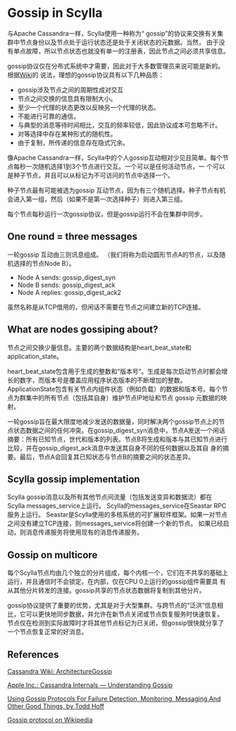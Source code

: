 # Gossip in Scylla

与Apache Cassandra一样，Scylla使用一种称为“ gossip”的协议来交换有关集群中节点身份以及节点处于运行状态还是处于关闭状态的元数据。当然，
由于没有单点故障，所以节点状态也就没有单一的注册表，因此节点之间必须共享信息。

gossip协议仅在分布式系统中才需要，因此对于大多数管理员来说可能是新的。根据[Wiki](https://en.wikipedia.org/wiki/Gossip_protocol)的
说法，理想的gossip协议具有以下几种品质：

* gossip涉及节点之间的周期性成对交互
* 节点之间交换的信息具有限制大小。
* 至少一个代理的状态更改以反映另一个代理的状态。
* 不能进行可靠的通信。
* 与典型的消息等待时间相比，交互的频率较低，因此协议成本可忽略不计。
* 对等选择中存在某种形式的随机性。
* 由于复制，所传递的信息存在隐式冗余。

像Apache Cassandra一样，Scylla中的个人gossip互动相对少见且简单。每个节点每秒一次随机选择1到3个节点进行交互。一个可以是任何活动节点，一
个可以是种子节点，并且可以从标记为不可访问的节点中选择一个。

种子节点最有可能被选为gossip 互动节点，因为有三个随机选择。种子节点有机会进入第一组，然后（如果不是第一次选择种子）则进入第三组。

每个节点每秒运行一次gossip协议，但是gossip运行不会在集群中同步。

## One round = three messages

一轮gossip 互动由三则讯息组成。 （我们将称为启动圆形节点A的节点，以及随机选择的节点Node B）。

* Node A sends: gossip_digest_syn
* Node B sends: gossip_digest_ack
* Node A replies: gossip_digest_ack2

虽然名称是从TCP借用的，但闲话不需要在节点之间建立新的TCP连接。

## What are nodes gossiping about?

节点之间交换少量信息。主要的两个数据结构是heart_beat_state和application_state。


heart_beat_state包含用于生成的整数和“版本号”。生成是每次启动节点时都会增长的数字，而版本号是覆盖应用程序状态版本的不断增加的整数。 
ApplicationState包含有关节点内组件状态（例如负载）的数​​据和版本号。每个节点为群集中的所有节点（包括其自身）维护节点IP地址和节点 gossip 
元数据的映射。

一轮gossip旨在最大限度地减少发送的数据量，同时解决两个gossip节点上的节点状态数据之间的任何冲突。在gossip_digest_syn消息中，节点A发送一个闲话
摘要：所有已知节点，世代和版本的列表。节点B将生成和版本与其已知节点进行比较，并在gossip_digest_ack消息中发送其自身不同的任何数据以及其自
身的摘要。最后，节点A会回复其已知状态与节点B的摘要之间的状态差异。

## Scylla gossip implementation


Scylla gossip消息以及所有其他节点间流量（包括发送变异和数据流）都在Scylla messages_service上运行。 Scylla的messages_service在Seastar 
RPC服务上运行。 Seastar是Scylla使用的多核系统的可扩展软件框架。如果一对节点之间没有建立TCP连接，则messages_service将创建一个新的节点。
如果已经启动，则消息传递服务将使用现有的消息传递服务。

## Gossip on multicore

每个Scylla节点均由几个独立的分片组成，每个内核一个，它们在不共享的基础上运行，并且通信时不会锁定。在内部，仅在CPU 0上运行的gossip组件需要具
有从其他分片转发的连接。gossip共享的节点状态数据将复制到其他分片。

gossip协议提供了重要的优势，尤其是对于大型集群。与跨节点的“泛洪”信息相比，它可以更快地同步数据，并允许在新节点关闭或节点恢复服务时快速恢复。
节点仅在检测到实际故障时才将其他节点标记为已关闭，但gossip很快就分享了一个节点恢复正常的好消息。

## References

[Cassandra Wiki: ArchitectureGossip](http://wiki.apache.org/cassandra/ArchitectureGossip)

[Apple Inc.: Cassandra Internals — Understanding Gossip](https://www.youtube.com/watch?v=FuP1Fvrv6ZQ&list=PLqcm6qE9lgKJkxYZUOIykswDndrOItnn2&index=49)

[Using Gossip Protocols For Failure Detection, Monitoring, Messaging And Other Good Things, by Todd Hoff](http://highscalability.com/blog/2011/11/14/using-gossip-protocols-for-failure-detection-monitoring-mess.html)

[Gossip protocol on Wikipedia](https://en.wikipedia.org/wiki/Gossip_protocol)
